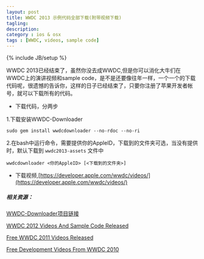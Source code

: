 ```yaml
---
layout: post
title: WWDC 2013 示例代码全部下载(附带视频下载)
tagling:
description:
category : ios & osx
tags : [WWDC, videos, sample code]
---
```

{% include JB/setup %}
 
	
WWDC 2013已经结束了，虽然你没去成WWDC,但是你可以消化大牛们在WWDC上的演讲视频和sample code，是不是还要像往年一样，一个一个的下载代码呢，很遗憾的告诉你，这样的日子已经结束了，只要你注册了苹果开发者帐号，就可以下载所有的代码。


* 下载代码，分两步

1.下载安装WWDC-Downloader
	
	sudo gem install wwdcdownloader --no-rdoc --no-ri


2.在bash中运行命令，需要提供你的AppleID，下载到的文件夹可选，当没有提供时，默认下载到 `wwdc2013-assets` 文件中

	wwdcdownloader <你的AppleID> [<下载到的文件夹>]

* 下载视频,[https://developer.apple.com/wwdc/videos/](https://developer.apple.com/wwdc/videos/)

##### 相关资源：
[WWDC-Downloader项目链接](https://github.com/jfahrenkrug/WWDC-Downloader)

[WWDC 2012 Videos And Sample Code Released](http://maniacdev.com/2012/06/news-wwdc-2012-videos-and-sample-code-released)

[Free WWDC 2011 Videos Released](http://maniacdev.com/2011/06/free-wwdc-2011-videos-released)

[Free Development Videos From WWDC 2010](http://maniacdev.com/2010/06/free-development-videos-from-wwdc)



